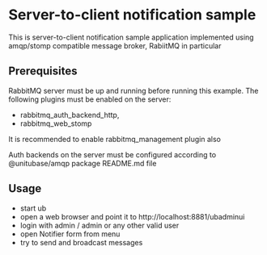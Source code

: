 # Server-to-client notification sample

This is server-to-client notification sample application implemented using amqp/stomp compatible message broker, RabiitMQ in particular

## Prerequisites

RabbitMQ server must be up and running before running this example.
The following plugins must be enabled on the server:

- rabbitmq_auth_backend_http,
- rabbitmq_web_stomp

It is recommended to enable rabbitmq_management plugin also

Auth backends on the server must be configured according to @unitubase/amqp package README.md file

## Usage

- start ub
- open a web browser and point it to http://localhost:8881/ubadminui
- login with admin / admin or any other valid user
- open Notifier form from menu
- try to send and broadcast messages
